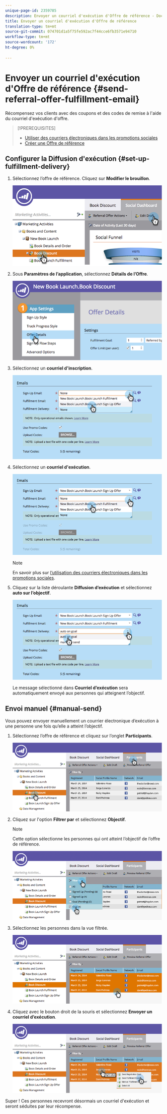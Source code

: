 ```yaml
---
unique-page-id: 2359785
description: Envoyer un courriel d'exécution d'Offre de référence - Documents marketing - Documentation du produit
title: Envoyer un courriel d'exécution d'Offre de référence
translation-type: tm+mt
source-git-commit: 074701d1a5f75fe592ac7f44cce6fb3571e94710
workflow-type: tm+mt
source-wordcount: '172'
ht-degree: 0%

---
```



# Envoyer un courriel d&#39;exécution d&#39;Offre de référence {#send-referral-offer-fulfillment-email}

Récompensez vos clients avec des coupons et des codes de remise à l&#39;aide du courriel d&#39;exécution d&#39;offre.

>[!PREREQUISITES]
>
>* [Utiliser des courriers électroniques dans les promotions sociales](/help/marketo/product-docs/demand-generation/social/social-functions/use-emails-in-social-promotions.md)
>* [Créer une Offre de référence](/help/marketo/product-docs/demand-generation/social/referral-offers/create-a-referral-offer.md)


## Configurer la Diffusion d&#39;exécution {#set-up-fulfillment-delivery}

1. Sélectionnez l’offre de référence. Cliquez sur **Modifier le brouillon**.

   ![](assets/image2015-4-20-16-3a3-3a14.png)

1. Sous **Paramètres de l’application**, sélectionnez **Détails de l’Offre**.

   ![](assets/image2015-4-23-12-3a53-3a16.png)

1. Sélectionnez un **courriel d&#39;inscription**.

   ![](assets/image2015-4-23-12-3a58-3a52.png)

1. Sélectionnez un **courriel d&#39;exécution**.

   ![](assets/image2015-4-23-13-3a4-3a40.png)

   >[!NOTE]
   >
   >En savoir plus sur [l’utilisation des courriers électroniques dans les promotions sociales](/help/marketo/product-docs/demand-generation/social/social-functions/use-emails-in-social-promotions.md).

1. Cliquez sur la liste déroulante **Diffusion d’exécution** et sélectionnez **auto sur l’objectif**.

   ![](assets/image2015-4-23-13-3a13-3a33.png)

   Le message sélectionné dans **Courriel d’exécution** sera automatiquement envoyé aux personnes qui atteignent l’objectif.

## Envoi manuel {#manual-send}

Vous pouvez envoyer manuellement un courrier électronique d’exécution à une personne une fois qu’elle a atteint l’objectif.

1. Sélectionnez l’offre de référence et cliquez sur l’onglet **Participants**.

   ![](assets/image2015-4-20-15-3a37-3a14.png)

1. Cliquez sur l&#39;option **Filtrer par** et sélectionnez **Objectif**.

   >[!NOTE]
   >
   >Cette option sélectionne les personnes qui ont atteint l’objectif de l’offre de référence.

   ![](assets/image2015-4-20-15-3a59-3a11.png)

1. Sélectionnez les personnes dans la vue filtrée.

   ![](assets/2015-04-23-13-08-53.png)

1. Cliquez avec le bouton droit de la souris et sélectionnez **Envoyer un courriel d’exécution**.

   ![](assets/2015-04-20-15-54-13.png)

Super ! Ces personnes recevront désormais un courriel d&#39;exécution et seront séduites par leur récompense.
